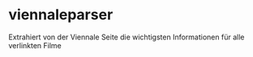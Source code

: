 # viennaleparser
Extrahiert von der Viennale Seite die wichtigsten Informationen für alle verlinkten Filme
